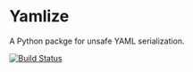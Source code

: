 Yamlize
=======

A Python packge for unsafe YAML serialization.

[![Build Status](https://travis-ci.org/SimplyKnownAsG/yamlize.svg?branch=master)](https://travis-ci.org/SimplyKnownAsG/yamlize)

